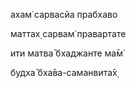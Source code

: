 ахам̇ сарвасйа прабхаво

маттах̣ сарвам̇ правартате

ити матва̄ бхаджанте ма̄м̇

будха̄ бха̄ва-саманвита̄х̣